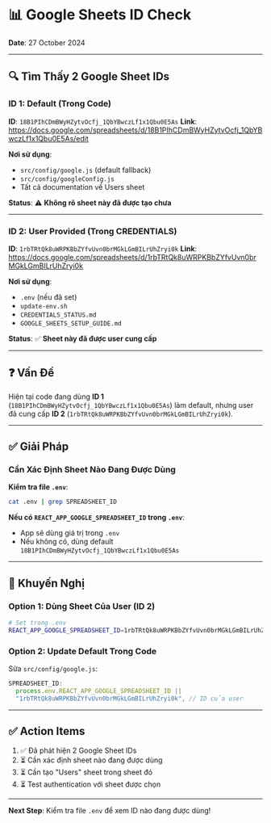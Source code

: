 # 📊 Google Sheets ID Check

**Date**: 27 October 2024

---

## 🔍 Tìm Thấy 2 Google Sheet IDs

### ID 1: Default (Trong Code)
**ID**: `18B1PIhCDmBWyHZytvOcfj_1QbYBwczLf1x1Qbu0E5As`
**Link**: https://docs.google.com/spreadsheets/d/18B1PIhCDmBWyHZytvOcfj_1QbYBwczLf1x1Qbu0E5As/edit

**Nơi sử dụng**:
- `src/config/google.js` (default fallback)
- `src/config/googleConfig.js`
- Tất cả documentation về Users sheet

**Status**: ⚠️ **Không rõ sheet này đã được tạo chưa**

---

### ID 2: User Provided (Trong CREDENTIALS)
**ID**: `1rbTRtQk8uWRPKBbZYfvUvn0brMGkLGmBILrUhZryi0k`
**Link**: https://docs.google.com/spreadsheets/d/1rbTRtQk8uWRPKBbZYfvUvn0brMGkLGmBILrUhZryi0k

**Nơi sử dụng**:
- `.env` (nếu đã set)
- `update-env.sh`
- `CREDENTIALS_STATUS.md`
- `GOOGLE_SHEETS_SETUP_GUIDE.md`

**Status**: ✅ **Sheet này đã được user cung cấp**

---

## ❓ Vấn Đề

Hiện tại code đang dùng **ID 1** (`18B1PIhCDmBWyHZytvOcfj_1QbYBwczLf1x1Qbu0E5As`) làm default, nhưng user đã cung cấp **ID 2** (`1rbTRtQk8uWRPKBbZYfvUvn0brMGkLGmBILrUhZryi0k`).

---

## ✅ Giải Pháp

### Cần Xác Định Sheet Nào Đang Được Dùng

**Kiểm tra file `.env`**:
```bash
cat .env | grep SPREADSHEET_ID
```

**Nếu có `REACT_APP_GOOGLE_SPREADSHEET_ID` trong `.env`**:
- App sẽ dùng giá trị trong `.env`
- Nếu không có, dùng default `18B1PIhCDmBWyHZytvOcfj_1QbYBwczLf1x1Qbu0E5As`

---

## 🎯 Khuyến Nghị

### Option 1: Dùng Sheet Của User (ID 2)
```bash
# Set trong .env
REACT_APP_GOOGLE_SPREADSHEET_ID=1rbTRtQk8uWRPKBbZYfvUvn0brMGkLGmBILrUhZryi0k
```

### Option 2: Update Default Trong Code
Sửa `src/config/google.js`:
```javascript
SPREADSHEET_ID:
  process.env.REACT_APP_GOOGLE_SPREADSHEET_ID ||
  "1rbTRtQk8uWRPKBbZYfvUvn0brMGkLGmBILrUhZryi0k", // ID của user
```

---

## ✅ Action Items

1. ✅ Đã phát hiện 2 Google Sheet IDs
2. ⏳ Cần xác định sheet nào đang được dùng
3. ⏳ Cần tạo "Users" sheet trong sheet đó
4. ⏳ Test authentication với sheet được chọn

---

**Next Step**: Kiểm tra file `.env` để xem ID nào đang được dùng!
